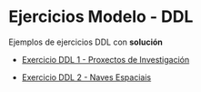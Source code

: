 # Ejercicios Modelo - DDL

Ejemplos de ejercicios DDL con **solución**

 - [Exercicio DDL 1 - Proxectos de Investigación](https://github.com/MrDev-12/Apuntes-SublenguajesSQL_BD/tree/master/ejercicios_modelo/Exercicio%1%-%Proxectos%de%Investigación.md)

 - [Exercicio DDL 2 - Naves Espaciais](https://github.com/MrDev-12/Apuntes-SublenguajesSQL_BD/tree/master/ejercicios_modelo/Exercicio%2%-%Naves%Espaciais.md)